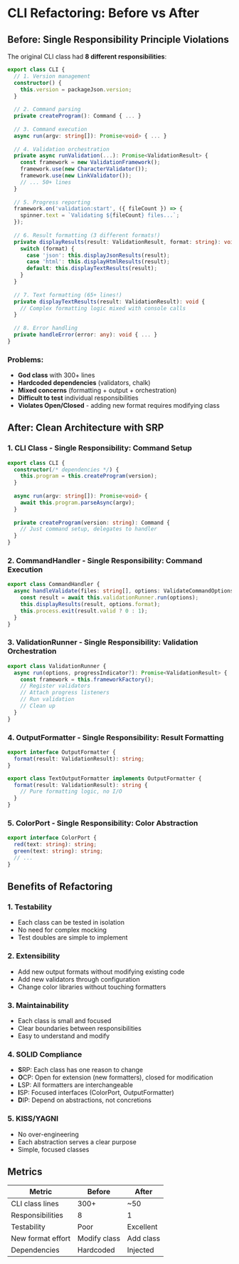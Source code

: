 # CLI Refactoring: Before vs After

## Before: Single Responsibility Principle Violations

The original CLI class had **8 different responsibilities**:

```typescript
export class CLI {
  // 1. Version management
  constructor() {
    this.version = packageJson.version;
  }
  
  // 2. Command parsing
  private createProgram(): Command { ... }
  
  // 3. Command execution
  async run(argv: string[]): Promise<void> { ... }
  
  // 4. Validation orchestration
  private async runValidation(...): Promise<ValidationResult> {
    const framework = new ValidationFramework();
    framework.use(new CharacterValidator());
    framework.use(new LinkValidator());
    // ... 50+ lines
  }
  
  // 5. Progress reporting
  framework.on('validation:start', ({ fileCount }) => {
    spinner.text = `Validating ${fileCount} files...`;
  });
  
  // 6. Result formatting (3 different formats!)
  private displayResults(result: ValidationResult, format: string): void {
    switch (format) {
      case 'json': this.displayJsonResults(result);
      case 'html': this.displayHtmlResults(result);
      default: this.displayTextResults(result);
    }
  }
  
  // 7. Text formatting (65+ lines!)
  private displayTextResults(result: ValidationResult): void {
    // Complex formatting logic mixed with console calls
  }
  
  // 8. Error handling
  private handleError(error: any): void { ... }
}
```

### Problems:
- **God class** with 300+ lines
- **Hardcoded dependencies** (validators, chalk)
- **Mixed concerns** (formatting + output + orchestration)
- **Difficult to test** individual responsibilities
- **Violates Open/Closed** - adding new format requires modifying class

## After: Clean Architecture with SRP

### 1. CLI Class - Single Responsibility: Command Setup
```typescript
export class CLI {
  constructor(/* dependencies */) {
    this.program = this.createProgram(version);
  }
  
  async run(argv: string[]): Promise<void> {
    await this.program.parseAsync(argv);
  }
  
  private createProgram(version: string): Command {
    // Just command setup, delegates to handler
  }
}
```

### 2. CommandHandler - Single Responsibility: Command Execution
```typescript
export class CommandHandler {
  async handleValidate(files: string[], options: ValidateCommandOptions) {
    const result = await this.validationRunner.run(options);
    this.displayResults(result, options.format);
    this.process.exit(result.valid ? 0 : 1);
  }
}
```

### 3. ValidationRunner - Single Responsibility: Validation Orchestration
```typescript
export class ValidationRunner {
  async run(options, progressIndicator?): Promise<ValidationResult> {
    const framework = this.frameworkFactory();
    // Register validators
    // Attach progress listeners
    // Run validation
    // Clean up
  }
}
```

### 4. OutputFormatter - Single Responsibility: Result Formatting
```typescript
export interface OutputFormatter {
  format(result: ValidationResult): string;
}

export class TextOutputFormatter implements OutputFormatter {
  format(result: ValidationResult): string {
    // Pure formatting logic, no I/O
  }
}
```

### 5. ColorPort - Single Responsibility: Color Abstraction
```typescript
export interface ColorPort {
  red(text: string): string;
  green(text: string): string;
  // ...
}
```

## Benefits of Refactoring

### 1. **Testability**
- Each class can be tested in isolation
- No need for complex mocking
- Test doubles are simple to implement

### 2. **Extensibility** 
- Add new output formats without modifying existing code
- Add new validators through configuration
- Change color libraries without touching formatters

### 3. **Maintainability**
- Each class is small and focused
- Clear boundaries between responsibilities
- Easy to understand and modify

### 4. **SOLID Compliance**
- **S**RP: Each class has one reason to change
- **O**CP: Open for extension (new formatters), closed for modification
- **L**SP: All formatters are interchangeable
- **I**SP: Focused interfaces (ColorPort, OutputFormatter)
- **D**IP: Depend on abstractions, not concretions

### 5. **KISS/YAGNI**
- No over-engineering
- Each abstraction serves a clear purpose
- Simple, focused classes

## Metrics

| Metric | Before | After |
|--------|--------|-------|
| CLI class lines | 300+ | ~50 |
| Responsibilities | 8 | 1 |
| Testability | Poor | Excellent |
| New format effort | Modify class | Add class |
| Dependencies | Hardcoded | Injected |